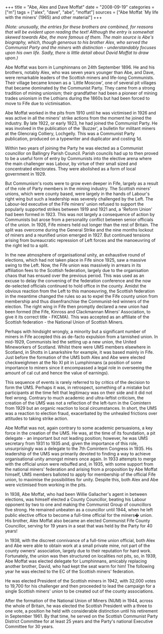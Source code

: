+++
title = "Abe, Alex and Dave Moffat"
date = "2008-09-19"
categories = ["m"]
tags = ["alex", "dave", "abe", "moffat"]
sources = ["Abe Moffat `My life with the miners' (1965) and other material"]
+++

<!-- ![](http://79.170.40.183/grahamstevenson.me.uk/images/stories/moffat%20abe%20scots%20miners%20presd2%20RESIZED(1).jpg) -->

_(Note: unusually, the entries for these brothers are combined, for reasons that will be evident upon reading the text! Although the entry is somewhat skewed towards Abe, the more famous of them. The main source is Abe's biography, which, though generous to his brother Alex, who served the Communist Party and the miners with distinction - understandably focuses upon his own life. Sadly, there is little detail about David Moffat to draw upon.)_

Abe Moffat was born in Lumphinnans on 24th September 1896. He and his brothers, notably Alex, who was seven years younger than Abe, and Dave, were remarkable leaders of the Scottish miners and life-long Communists. Their village became known as a \`Little Moscow', one of several pit villages that became dominated by the Communist Party. They came from a strong tradition of mining unionism; their grandfather had been a pioneer of mining trades unionism in the Lothians during the 1860s but had been forced to move to Fife due to victimisation.

Abe Moffat worked in the pits from 1910 until he was victimised in 1926 and was active in all the miners' strike actions from the moment he joined the industry. By late 1922, or early 1923, he had joined the Communist Party. He was involved in the publication of the \`Buzzer', a bulletin for militant miners at the Glencraig Colliery, Lochgelly. This was a Communist Party publication, produced on a typewriter and duplicator and costing 1d.

Within two years of joining the Party he was elected as a Communist councillor on Ballingry Parish Council. Parish councils had up to then proved to be a useful form of entry by Communists into the elective arena where the main challenger was Labour, by virtue of their small sized and concentrated electorates. They were abolished as a form of local government in 1929.

But Communism's roots were to grow even deeper in Fife, largely as a result of the role of Party members in the mining industry. The Scottish miners' unions, which were county based, were largely in the hands of Labour's right wing but such a leadership was severely challenged by the Left. The Labour-led executive of the Fife miners' union refused to support the popularly supported strikes between 1919 and 1921 and, a 'Reform Union' had been formed in 1923. This was not largely a consequence of action by Communists but arose from a personality conflict between senior officials of the union. In 1926, Fife miners held out longer than the rest of Britain. The split was overcome during the General Strike and the nine months lockout of miners and a reunified union emerged in 1927. But continued tensions arising from bureaucratic repression of Left forces and the manoeuvring of the right led to a split.

In the new atmosphere of organisational unity, an exhaustive round of elections, which had not taken place in Fife since 1925, saw a massive swing to the Left. Now, the Fife union was massively in arrears in its affiliation fees to the Scottish federation, largely due to the organisation chaos that has ensued over the previous period. This was used as an excuse to delay the convening of the federation conference and the now de-selected officials continued to hold office in the county. Amidst the obvious reaction from the Left to this manoeuvring, the Scottish federation in the meantime changed the rules so as to expel the Fife county union from membership and thus disenfranchise the Communist-led winners of the election. The right wing in Fife then promptly declared a new union had been formed (the Fife, Kinross and Clackmannan Miners' Association, to give it its correct title - FKCMA). This was accepted as an affiliate of the Scottish federation - the National Union of Scottish Miners.

Perhaps with hindsight wrongly, a minority but a significant number of miners in Fife accepted this as de-facto expulsion from a tarnished union. In mid-1929, Communists led the setting up a new union, the United Mineworkers of Scotland. Whilst there were UMS members elsewhere in Scotland, in Shotts in Lanarkshire for example, it was based mainly in Fife. Just before the formation of the UMS both Alex and Abe were elected checkweighmen at the No XI pit in Lumphinnans (a position of some importance to miners since it encompassed a legal role in overseeing the amount of cal cut and hence the value of earnings).

This sequence of events is rarely referred to by critics of the decision to form the UMS. Perhaps it was, in retrospect, something of a mistake but participants at the time felt that legitimacy was on their side and it did not feel wrong. Contrary to much academic and ultra-leftist criticism, the creation of the UMS was not a reflection of the left-turn in the Comintern from 1929 but an organic reaction to local circumstances. In short, the UMS was a reaction to election fraud, exacerbated by the unhealed frictions over attitudes to taking strike action.

Abe Moffat was not, again contrary to some academic persuasions, a key force in the creation of the UMS. He was, at the time of its foundation, a pit delegate - an important but not leading position; however, he was UMS secretary from 1931 to 1935 and, given the importance of this role, unsurprisingly was a delegate to the 7th Comintern Congress in 1935. His leadership of the UMS was primarily devoted to finding a way to achieve organisational unity amongst miners once again. In 1933 attempts to merge with the official union were rebuffed and, in 1935, with some support from the national miners' federation and arising from a proposition by Abe Moffat himself, UMS members balloted to apply for membership of the official Fife union, to maximise the possibilities for unity. Despite this, both Alex and Abe were victimised from working in the pits.

<!-- ![moffat abe.jpg](http://graham.thewebtailor.co.uk/archives/moffat%20abe.jpg) --> 

In 1938, Abe Moffat, who had been Willie Gallacher's agent in between elections, was himself elected a County Councillor, beating his Labour opponent by two to one and making the Communist Group of councillors five strong. He remained unbeaten as a councillor until 1944, when he left public elective office to become a full-time official for the miners� union. His brother, Alex Moffat also became an elected Communist Fife County Councillor, serving for 19 years in a seat that was held by the Party for 40 years!

In 1938, with the discreet connivance of a full-time union official, both Alex and Abe were able to obtain work at a small private mine, not part of the county owners' association, largely due to their reputation for hard work. Fortunately, the union was then structured on localities not pits, so, in 1939, Abe Moffat was elected delegate for Lumphinnans, amicably replacing another brother, David, who had kept the seat warm for him! The following year he was elected to the EC of the Scottish miners' federation.

<!-- ![moffat abe inset from banner.jpg](http://graham.thewebtailor.co.uk/archives/moffat%20abe%20inset%20from%20banner.jpg) -->

He was elected President of the Scottish miners in 1942, with 32,000 votes to 19,700 for his challenger and then proceeded to lead the campaign for a single Scottish miners' union to be created out of the county associations.

<!-- ![](http://79.170.40.183/grahamstevenson.me.uk/images/stories/moffat%20pamphlet.jpg)  _Left: a wartime pamphlet by Abe_ -->

After the formation of the National Union of Miners (NUM) in 1944, across the whole of Britain, he was elected the Scottish President with a three to one vote, a position he held with considerable distinction until his retirement in September 1961. By that time, he served on the Scottish Communist Party District Committee for at least 25 years and the Party's national Executive Committee for 30 years.
